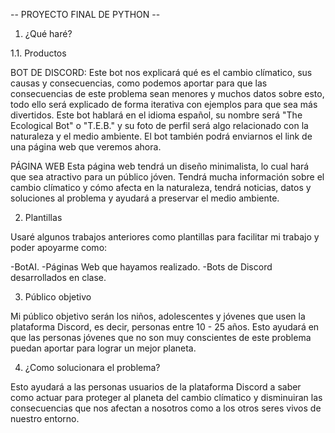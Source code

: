 -- PROYECTO FINAL DE PYTHON --

1. ¿Qué haré?

1.1. Productos

BOT DE DISCORD:
Este bot nos explicará qué es el cambio clímatico, sus causas y consecuencias, como podemos
aportar para que las consecuencias de este problema sean menores y muchos datos sobre esto,
todo ello será  explicado de forma iterativa con ejemplos para que sea más divertidos.
Este bot hablará en el idioma español, su nombre será "The Ecological Bot" o "T.E.B." y su foto
de perfil será algo relacionado con la naturaleza y el medio ambiente.
El bot también podrá enviarnos el link de una página web que veremos ahora.

PÁGINA WEB
Esta página web tendrá un diseño minimalista, lo cual hará que sea atractivo para un público jóven.
Tendrá mucha información sobre el cambio clímatico y cómo afecta en la naturaleza, tendrá noticias,
datos y soluciones al problema y ayudará a preservar el medio ambiente.

2. Plantillas

Usaré algunos trabajos anteriores como plantillas para facilitar mi trabajo y poder apoyarme como:

-BotAI.
-Páginas Web que hayamos realizado.
-Bots de Discord desarrollados en clase.


3. Público objetivo

Mi público objetivo serán los niños, adolescentes y jóvenes que usen la plataforma Discord, es decir,
personas entre 10 - 25 años.
Esto ayudará en que las personas jóvenes que no son muy conscientes de este problema puedan aportar
para lograr un mejor planeta.


4. ¿Como solucionara el problema?

Esto ayudará a las personas usuarios de la plataforma Discord a saber como actuar para proteger
al planeta del cambio clímatico y disminuiran las consecuencias que nos afectan a nosotros como 
a los otros seres vivos de nuestro entorno.

